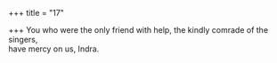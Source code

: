 +++
title = "17"

+++
You who were the only friend with help, the kindly comrade of the  singers,  
have mercy on us, Indra.  
